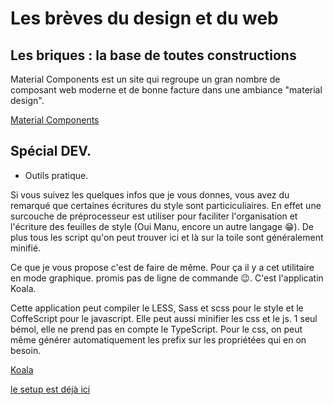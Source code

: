 # Les brèves du design et du web 
 
 
## Les briques : la base de toutes constructions

Material Components est un site qui regroupe un gran nombre de composant web moderne et de bonne facture dans une ambiance "material design".

[Material Components](https://material.io/components/)
 
 
## Spécial DEV. 
 
- Outils pratique.

Si  vous suivez les quelques infos que je vous donnes, vous avez du remarqué que certaines écritures du style sont particiculiaires. En effet une surcouche de préprocesseur est utiliser pour faciliter l'organisation et l'écriture des feuilles de style (Oui Manu, encore un autre langage 😁).
De plus tous les script qu'on peut trouver ici et là sur la toile sont généralement minifié.

Ce que je vous propose c'est de faire de même. Pour ça il y a cet utilitaire en mode graphique. promis pas de ligne de commande 😉. C'est l'applicatin Koala.

Cette application peut compiler le LESS, Sass et scss pour le style et le CoffeScript pour le javascript. Elle peut aussi minifier les css et le js. 1 seul bémol, elle ne prend pas en compte le TypeScript. Pour le css, on peut même générer automatiquement les prefix sur les propriétées qui en on besoin.

[Koala](https://github.com/oklai/koala)

[le setup est déjà ici](\\fabiensa-10\Partage\KoalaSetup.exe)

